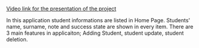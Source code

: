 [Video link for the presentation of the project](https://youtu.be/jZ0vrhUut_0)

In this application student informations are listed in Home Page.
Students' name, surname, note and success state are shown in every item.
There are 3 main features in applicaiton; Adding Student, student update, student deletion.
